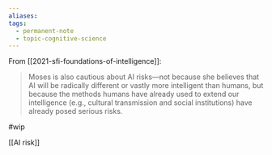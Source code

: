 ```yaml
---
aliases: 
tags:
  - permanent-note
  - topic-cognitive-science
---
```

From [[2021-sfi-foundations-of-intelligence]]:
>Moses is also cautious about AI risks—not because she believes that AI will be radically different or vastly more intelligent than humans, but because the methods humans have already used to extend our intelligence (e.g., cultural transmission and social institutions) have already posed serious risks.

#wip 

[[AI risk]]